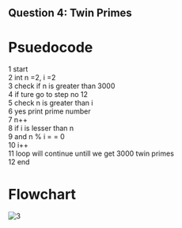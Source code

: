## Question 4: Twin Primes

# Psuedocode

1 start\
2 int n =2, i =2\
3 check if n is greater than 3000\
4 if ture go to step no 12\
5 check n is greater than i \
6 yes print prime number \
7 n++\
8 if i is lesser than n \
9 and n % i = = 0 \
10 i++\
11 loop will continue untill we get 3000 twin primes \
12 end 

# Flowchart
![3](https://user-images.githubusercontent.com/117566652/210241841-985de427-6f22-4f29-ac06-00caf0d534fe.jpg)
